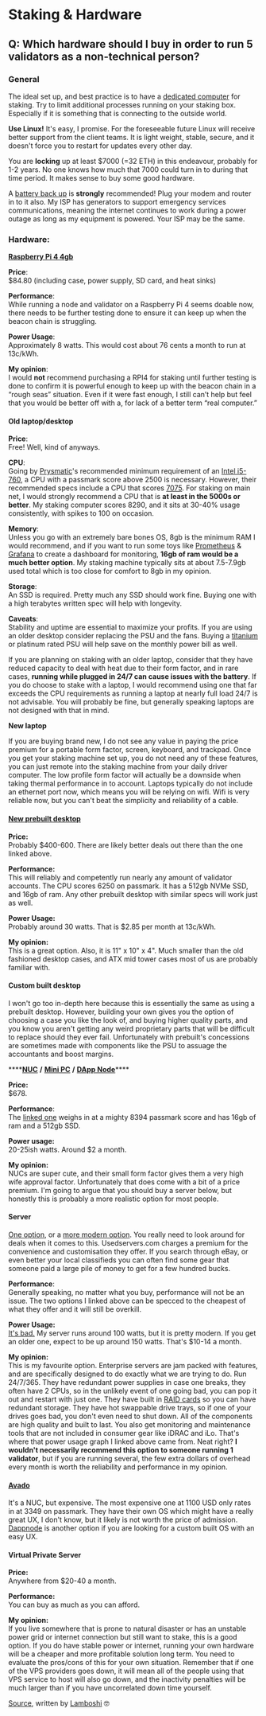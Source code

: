 # Staking & Hardware

## Q: Which hardware should I buy in order to run 5 validators as a non-technical person?



### **General** 

The ideal set up, and best practice is to have a [dedicated computer](https://www.toppr.com/ask/question/what-is-meant-by-a-dedicated-computer-2/) for staking. Try to limit additional processes running on your staking box. Especially if it is something that is connecting to the outside world.

**Use Linux!** It's easy, I promise. For the foreseeable future Linux will receive better support from the client teams. It is light weight, stable, secure, and it doesn't force you to restart for updates every other day.

You are **locking** up at least $7000 \(=32 ETH\) in this endeavour, probably for 1-2 years. No one knows how much that 7000 could turn in to during that time period. It makes sense to buy some good hardware.

A [battery back up](https://www.newegg.com/apc-bx1500m-5-x-nema-5-15r-5-x-nema-5-15r/p/N82E16842301561?Description=battery%20back%20up&cm_re=battery_back_up-_-42-301-561-_-Product&quicklink=true) is **strongly** recommended! Plug your modem and router in to it also. My ISP has generators to support emergency services communications, meaning the internet continues to work during a power outage as long as my equipment is powered. Your ISP may be the same.



### Hardware:

[**Raspberry Pi 4 4gb**](https://www.pishop.us/product/raspberry-pi-4-model-b-4gb/?src=raspberrypi)

**Price**:   
$84.80 \(including case, power supply, SD card, and heat sinks\)

**Performance**:   
While running a node and validator on a Raspberry Pi 4 seems doable now, there needs to be further testing done to ensure it can keep up when the beacon chain is struggling.

**Power Usage**:   
Approximately 8 watts. This would cost about 76 cents a month to run at 13c/kWh.

**My opinion**:   
I would **not** recommend purchasing a RPI4 for staking until further testing is done to confirm it is powerful enough to keep up with the beacon chain in a “rough seas” situation. Even if it were fast enough, I still can’t help but feel that you would be better off with a, for lack of a better term “real computer.”



#### **Old laptop/desktop**

**Price**:   
Free! Well, kind of anyways.

**CPU**:   
Going by [Prysmatic](https://medium.com/prysmatic-labs/introducing-topaz-testnet-8e8a4e00a700)'s recommended minimum requirement of an [Intel i5-760](https://www.cpubenchmark.net/cpu.php?cpu=Intel+Core+i5-760+%40+2.80GHz&id=773), a CPU with a passmark score above 2500 is necessary. However, their recommended specs include a CPU that scores [7075](https://www.cpubenchmark.net/cpu.php?cpu=Intel+Core+i7-4770+%40+3.40GHz&id=1907). For staking on main net, I would strongly recommend a CPU that is **at least in the 5000s or better**. My staking computer scores 8290, and it sits at 30-40% usage consistently, with spikes to 100 on occasion.

**Memory**:   
Unless you go with an extremely bare bones OS, 8gb is the minimum RAM I would recommend, and if you want to run some toys like [Prometheus](https://prometheus.io/) & [Grafana](https://grafana.com/) to create a dashboard for monitoring, **16gb of ram would be a much better option**. My staking machine typically sits at about 7.5-7.9gb used total which is too close for comfort to 8gb in my opinion.

**Storage**:   
An SSD is required. Pretty much any SSD should work fine. Buying one with a high terabytes written spec will help with longevity.

**Caveats**:   
Stability and uptime are essential to maximize your profits. If you are using an older desktop consider replacing the PSU and the fans. Buying a [titanium](https://www.newegg.com/seasonic-prime-series-ssr-600tl-600w/p/N82E16817151194?&quicklink=true) or platinum rated PSU will help save on the monthly power bill as well.

If you are planning on staking with an older laptop, consider that they have reduced capacity to deal with heat due to their form factor, and in rare cases, **running while plugged in 24/7 can cause issues with the battery**. If you do choose to stake with a laptop, I would recommend using one that far exceeds the CPU requirements as running a laptop at nearly full load 24/7 is not advisable. You will probably be fine, but generally speaking laptops are not designed with that in mind.



**New laptop**

If you are buying brand new, I do not see any value in paying the price premium for a portable form factor, screen, keyboard, and trackpad. Once you get your staking machine set up, you do not need any of these features, you can just remote into the staking machine from your daily driver computer. The low profile form factor will actually be a downside when taking thermal performance in to account. Laptops typically do not include an ethernet port now, which means you will be relying on wifi. Wifi is very reliable now, but you can't beat the simplicity and reliability of a cable.



#### [**New prebuilt desktop**](https://www.newegg.com/hp-prodesk-400-g5/p/1VK-001E-3XHM0)

**Price:**   
Probably $400-600. There are likely better deals out there than the one linked above.

**Performance:**   
This will reliably and competently run nearly any amount of validator accounts. The CPU scores 6250 on passmark. It has a 512gb NVMe SSD, and 16gb of ram. Any other prebuilt desktop with similar specs will work just as well.

**Power Usage:**   
Probably around 30 watts. That is $2.85 per month at 13c/kWh.

**My opinion:**   
This is a great option. Also, it is 11" x 10" x 4". Much smaller than the old fashioned desktop cases, and ATX mid tower cases most of us are probably familiar with.

#### **Custom built desktop**

I won't go too in-depth here because this is essentially the same as using a prebuilt desktop. However, building your own gives you the option of choosing a case you like the look of, and buying higher quality parts, and you know you aren't getting any weird proprietary parts that will be difficult to replace should they ever fail. Unfortunately with prebuilt's concessions are sometimes made with components like the PSU to assuage the accountants and boost margins.



\*\*\*\*[**NUC**](https://www.newegg.com/intel-nuc8i5bek-entertainment-productivity/p/1VK-004K-003M7?Item=9SIAJA29669337) **/** [**Mini PC**](https://www.newegg.com/p/pl?d=mini+pc) **/** [**DApp Node**](https://dappnode.io/)\*\*\*\*

**Price:**   
$678.

**Performance**:   
The [linked one](https://www.newegg.com/intel-nuc8i5bek-entertainment-productivity/p/1VK-004K-003M7?Item=9SIAJA29669337) weighs in at a mighty 8394 passmark score and has 16gb of ram and a 512gb SSD.

**Power usage:**   
20-25ish watts. Around $2 a month.

**My opinion:**  
NUCs are super cute, and their small form factor gives them a very high wife approval factor. Unfortunately that does come with a bit of a price premium. I'm going to argue that you should buy a server below, but honestly this is probably a more realistic option for most people.



#### **Server**

[One option](https://www.usedservers.com/hp-proliant-ml350p-g8-8x-2-5-server-build-to-order/), or a [more modern option](https://www.usedservers.com/hpe-proliant-ml350-g9-8x-2-5-server-build-to-order/). You really need to look around for deals when it comes to this. Usedservers.com charges a premium for the convenience and customisation they offer. If you search through eBay, or even better your local classifieds you can often find some gear that someone paid a large pile of money to get for a few hundred bucks.

**Performance**:   
Generally speaking, no matter what you buy, performance will not be an issue. The two options I linked above can be specced to the cheapest of what they offer and it will still be overkill.

**Power Usage:**   
[It's bad.](https://i.imgur.com/mliCfYr.png) My server runs around 100 watts, but it is pretty modern. If you get an older one, expect to be up around 150 watts. That's $10-14 a month.

**My opinion:**   
This is my favourite option. Enterprise servers are jam packed with features, and are specifically designed to do exactly what we are trying to do. Run 24/7/365. They have redundant power supplies in case one breaks, they often have 2 CPUs, so in the unlikely event of one going bad, you can pop it out and restart with just one. They have built in [RAID cards](https://searchstorage.techtarget.com/definition/RAID-controller) so you can have redundant storage. They have hot swappable drive trays, so if one of your drives goes bad, you don't even need to shut down. All of the components are high quality and built to last. You also get monitoring and maintenance tools that are not included in consumer gear like iDRAC and iLo. That's where that power usage graph I linked above came from. Neat right? **I wouldn't necessarily recommend this option to someone running 1 validator**, but if you are running several, the few extra dollars of overhead every month is worth the reliability and performance in my opinion.



#### [**Avado**](https://ava.do/shop)

It's a NUC, but expensive. The most expensive one at 1100 USD only rates in at 3349 on passmark. They have their own OS which might have a really great UX, I don't know, but it likely is not worth the price of admission. [Dappnode](https://dappnode.io/) is another option if you are looking for a custom built OS with an easy UX.



#### **Virtual Private Server**

**Price:**   
Anywhere from $20-40 a month.

**Performance:**   
You can buy as much as you can afford.

**My opinion:**   
If you live somewhere that is prone to natural disaster or has an unstable power grid or internet connection but still want to stake, this is a good option. If you do have stable power or internet, running your own hardware will be a cheaper and more profitable solution long term. You need to evaluate the pros/cons of this for your own situation. Remember that if one of the VPS providers goes down, it will mean all of the people using that VPS service to host will also go down, and the inactivity penalties will be much larger than if you have uncorrelated down time yourself.

[Source](https://old.reddit.com/r/ethstaker/comments/ggmbvd/a_comprehensive_look_at_hardware_for_staking/), written by [Lamboshi](https://twitter.com/L_Nakaghini) 🤓



#### 

